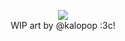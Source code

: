 <p align="center"> <img src="https://64.media.tumblr.com/3235ba4b74d7cb1b5ea2d321b631d5a1/b6e712696fc61b31-27/s250x400/4ee296ce53c5669603adb9d51d6daeb0d1715527.png"><br>WIP art by @kalopop :3c!
